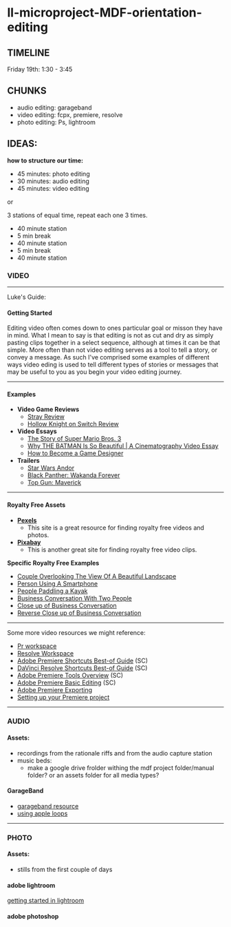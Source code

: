 # ll-microproject-MDF-orientation-editing

## TIMELINE
Friday 19th: 1:30 - 3:45
## CHUNKS
* audio editing: garageband 
* video editing: fcpx, premiere, resolve
* photo editing: Ps, lightroom
## IDEAS:

**how to structure our time:**

* 45 minutes: photo editing
* 30 minutes: audio editing
* 45 minutes: video editing

or 


3 stations of equal time, repeat each one 3 times.
* 40 minute station
* 5 min break
* 40 minute station
* 5 min break
* 40 minute station

### VIDEO
---
Luke's Guide:
#### Getting Started 
Editing video often comes down to ones particular goal or misson they have in mind. What I mean to say is that editing is not as cut and dry as simply pasting clips together in a select sequence, although at times it can be that simple. More often than not video editing serves as a tool to tell a story, or convey a message. As such I've comprised some examples of different ways video eding is used to tell different types of stories or messages that may be useful to you as you begin your video editing journey.
****
#### **Examples**
* **Video Game Reviews**
    * [Stray Review ](https://www.youtube.com/watch?v=n0r67irlT-4) 
    * [Hollow Knight on Switch Review](https://www.youtube.com/watch?v=myBvIvk7uMo)
* **Video Essays**
    * [The Story of Super Mario Bros. 3](https://www.youtube.com/watch?v=MxT6IwUtLSU&amp;t)
    * [Why THE BATMAN Is So Beautiful | A Cinematography Video Essay](https://www.youtube.com/watch?v=STynLl-2FqU&amp;t)
    * [How to Become a Game Designer](https://www.youtube.com/watch?v=PMXf0e8n2Oc)
* **Trailers**
    * [Star Wars Andor](https://www.youtube.com/watch?v=cKOegEuCcfw)
    * [Black Panther: Wakanda Forever](https://www.youtube.com/watch?v=RlOB3UALvrQ)
    * [Top Gun: Maverick](https://www.youtube.com/watch?v=qSqVVswa420)
****
#### **Royalty Free Assets** ###

* [**Pexels**](https://www.pexels.com/)
    * This site is a great resource for finding royalty free videos and photos.
* [**Pixabay**](https://pixabay.com/videos/)
    * This is another great site for finding royalty free video clips.


**Specific Royalty Free Examples**
* [Couple Overlooking The View Of A Beautiful Landscape](https://www.pexels.com/video/couple-overlooking-the-view-of-a-beautiful-landscape-2260991)
* [Person Using A Smartphone](https://www.pexels.com/video/person-searching-using-his-smartphone-2385276/)
* [People Paddling a Kayak](https://www.pexels.com/video/people-paddling-a-kayak-2096549/)
* [Business Conversation With Two People](https://www.pexels.com/video/business-meeting-with-client-4426909/)
* [Close up of Business Conversation](https://www.pexels.com/video/man-drinking-coffee-while-talking-to-a-person-4426908/)
* [Reverse Close up of Business Conversation](https://www.pexels.com/video/woman-taking-down-notes-4426907/)

----
Some more video resources we might reference:
* [Pr workspace](https://hackmd.io/eoHzYOBiSpmbVGqZxpfbLA)
* [Resolve Workspace](https://hackmd.io/dGblrANDSLqCgpM46wiqyA)
* [Adobe Premiere Shortcuts Best-of Guide](/RvrHGMUoS82xkb3NNC3zqw) (SC)
* [DaVinci Resolve Shortcuts Best-of Guide](/cNDcWMpTRai964tlUGUVfA) (SC)
* [Adobe Premiere Tools Overview](/XBz0aeliSG6O8oooM_bsAQ) (SC)
* [Adobe Premiere Basic Editing](/0SzmdUy3Rq2Ubo6vQp_hMg) (SC)
* [Adobe Premiere Exporting](/1bOfbxaXTcWQFBfMlAA3gw)
*  [Setting up your Premiere project](https://hackmd.io/KyU9PqgJSZOPXd2bt9FPGw?both)

---

### AUDIO

#### Assets: 
* recordings from the rationale riffs and from the audio capture station
* music beds:
    * make a google drive frolder withing the mdf project folder/manual folder? or an assets folder for all media types?

#### GarageBand
* [garageband resource](http://resources.learninglab.xyz/simple/tools/garageband/garageband)
* [using apple loops](https://hackmd.io/92O9YrSWSwKhoZZRIa9SXQ)

---
### PHOTO
#### Assets: 
* stills from the first couple of days
#### adobe lightroom
[getting started in lightroom](https://hackmd.io/0hBVf2XFSvSZiNzCp8Y_Nw)


#### adobe photoshop